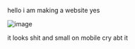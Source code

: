 hello i am making a website yes

![image](https://github.com/CadiWasTired/sleepyandtired/assets/66502340/0042ba3f-f2dc-487a-bc25-e8a2a90fbbf8)

it looks shit and small on mobile cry abt it
